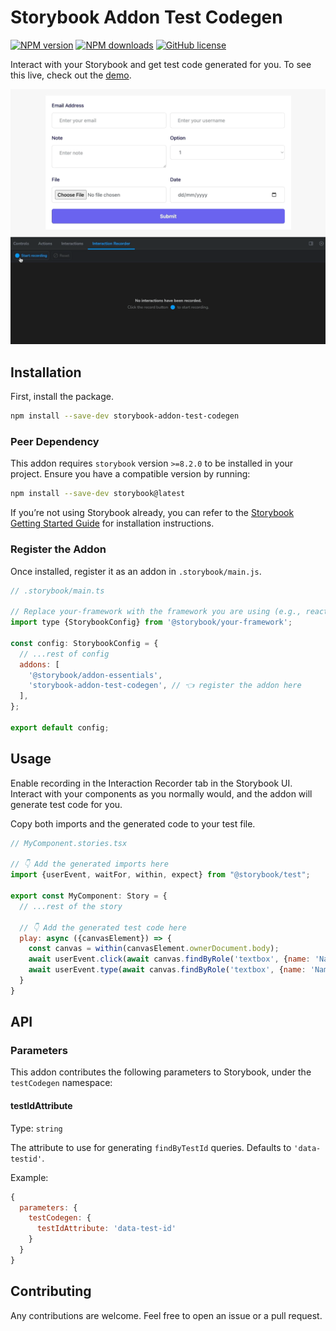 # Storybook Addon Test Codegen

[![NPM version](https://badge.fury.io/js/storybook-addon-test-codegen.svg)](https://www.npmjs.com/package/storybook-addon-test-codegen)
[![NPM downloads](https://img.shields.io/npm/dt/storybook-addon-test-codegen)](https://www.npmjs.com/package/storybook-addon-test-codegen)
[![GitHub license](https://img.shields.io/github/license/igrlk/storybook-addon-test-codegen)](https://github.com/igrlk/storybook-addon-test-codegen/blob/main/LICENSE)

Interact with your Storybook and get test code generated for
you. To see this live, check out the [demo](https://igrlk.github.io/storybook-addon-test-codegen/).

![Alt Text](/assets/addon.gif)

## Installation

First, install the package.

```sh
npm install --save-dev storybook-addon-test-codegen
```

### Peer Dependency

This addon requires `storybook` version `>=8.2.0` to be installed in your project. Ensure you have a compatible version
by running:

```sh
npm install --save-dev storybook@latest
````

If you’re not using Storybook already, you can refer to
the [Storybook Getting Started Guide](https://storybook.js.org/docs) for installation instructions.

### Register the Addon

Once installed, register it as an addon in `.storybook/main.js`.

```js
// .storybook/main.ts

// Replace your-framework with the framework you are using (e.g., react-webpack5, vue3-vite)
import type {StorybookConfig} from '@storybook/your-framework';

const config: StorybookConfig = {
  // ...rest of config
  addons: [
    '@storybook/addon-essentials',
    'storybook-addon-test-codegen', // 👈 register the addon here
  ],
};

export default config;
```

## Usage

Enable recording in the Interaction Recorder tab in the Storybook UI. Interact with your components as you normally
would, and the addon will generate test code for you.

Copy both imports and the generated code to your test file.

```jsx
// MyComponent.stories.tsx

// 👇 Add the generated imports here
import {userEvent, waitFor, within, expect} from "@storybook/test";

export const MyComponent: Story = {
  // ...rest of the story

  // 👇 Add the generated test code here
  play: async ({canvasElement}) => {
    const canvas = within(canvasElement.ownerDocument.body);
    await userEvent.click(await canvas.findByRole('textbox', {name: 'Name'}));
    await userEvent.type(await canvas.findByRole('textbox', {name: 'Name'}), 'John Doe');
  }
}
```

## API

### Parameters

This addon contributes the following parameters to Storybook, under the `testCodegen` namespace:

#### testIdAttribute

Type: `string`

The attribute to use for generating `findByTestId` queries. Defaults to `'data-testid'`.

Example:

```jsx
{
  parameters: {
    testCodegen: {
      testIdAttribute: 'data-test-id'
    }
  }
}
```

## Contributing

Any contributions are welcome. Feel free to open an issue or a pull request.
